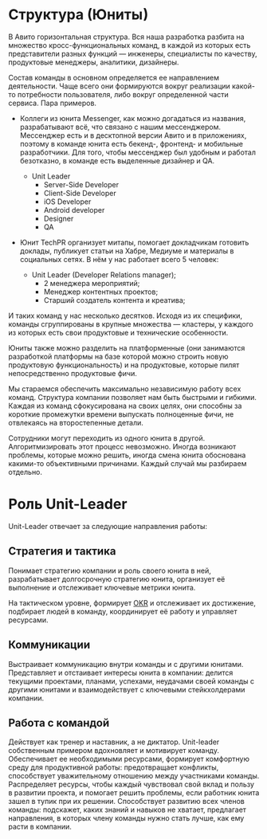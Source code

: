 # Структура (Юниты)

В Авито горизонтальная структура. Вся наша разработка разбита на множество кросс-функциональных команд, в каждой из которых есть представители разных функций — инженеры, специалисты по качеству, продуктовые менеджеры, аналитики, дизайнеры.

Состав команды в основном определяется ее направлением деятельности. Чаще всего они формируются вокруг реализации какой-то потребности пользователя, либо вокруг определенной части сервиса. Пара примеров. 

- Коллеги из юнита Messenger, как можно догадаться из названия, разрабатывают всё, что связано с нашим мессенджером. Мессенджер есть и в десктопной версии Авито и в приложениях, поэтому в команде юнита есть бекенд-, фронтенд- и мобильные разработчики. Для того, чтобы мессенджер был удобным и работал безотказно, в команде есть выделенные дизайнер и QA.

  - Unit Leader
      - Server-Side Developer
      - Client-Side Developer
      - iOS Developer
      - Android developer
      - Designer
      - QA

- Юнит TechPR организует митапы, помогает докладчикам готовить доклады, публикует статьи на Хабре, Медиуме и материалы в социальных сетях. В нём у нас работает всего 5 человек:
  - Unit Leader (Developer Relations manager);
    - 2 менеджера мероприятий;
    - Менеджер контентных проектов;
    - Старший создатель контента и креатива;

И таких команд у нас несколько десятков. Исходя из их специфики, команды сгруппированы в крупные множества — кластеры, у каждого из которых есть свои продуктовые и технические особенности.

Юниты также можно разделить на платформенные (они занимаются разработкой платформы на базе которой можно строить новую продуктовую функциональность) и на продуктовые, которые пилят непосредственно продуктовые фичи.

Мы стараемся обеспечить максимально независимую работу всех команд. Структура компании позволяет нам быть быстрыми и гибкими. Каждая из команд сфокусирована на своих целях, они способны за короткие промежутки времени выпускать полноценные фичи, не отвлекаясь на второстепенные детали.

Сотрудники могут переходить из одного юнита в другой. Алгоритмизировать этот процесс невозможно. Иногда возникают проблемы, которые можно решить, иногда смена юнита обоснована какими-то объективными причинами. Каждый случай мы разбираем отдельно.

# Роль Unit-Leader

Unit-Leader отвечает за следующие направления работы:

## Стратегия и тактика 
Понимает стратегию компании и роль своего юнита в ней, разрабатывает долгосрочную стратегию юнита, организует её выполнение и отслеживает ключевые метрики юнита.

На тактическом уровне, формирует [OKR](https://github.com/avito-tech/playbook/blob/master/goal-setting.md) и отслеживает их достижение, подбирает людей в команду, координирует её работу и управляет ресурсами.

## Коммуникации
Выстраивает коммуникацию внутри команды и с другими юнитами. Представляет и отстаивает интересы юнита в компании: делится текущими проектами, планами, успехами, неудачами своей команды с другими юнитами и взаимодействует с ключевыми стейкхолдерами компании.

## Работа с командой
Действует как тренер и наставник, а не диктатор. Unit-leader собственным примером вдохновляет и мотивирует команду. Обеспечивает ее необходимыми ресурсами, формирует комфортную среду для продуктивной работы: предотвращает конфликты, способствует уважительному отношению между участниками команды. Распределяет ресурсы, чтобы каждый чувствовал свой вклад и пользу в развитии проекта, и помогает решить проблемы, если работник юнита зашел в тупик при их решении. Способствует развитию всех членов команды: подскажет, каких знаний и навыков не хватает, предлагает направления, в которых члену команды нужно стать лучше, как ему расти в компании.
